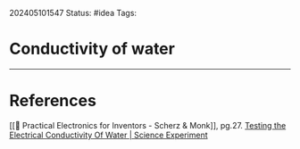 202405101547
Status: #idea
Tags:

# Conductivity of water




___
# References
[[📕 Practical Electronics for Inventors - Scherz & Monk]], pg.27.
[Testing the Electrical Conductivity Of Water | Science Experiment](https://www.youtube.com/watch?v=y3pGtXyYKDE)